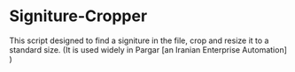 # Signiture-Cropper
This script designed to find a signiture in the file, crop and resize it to a standard size. (It is used widely in Pargar [an Iranian Enterprise Automation]  )

